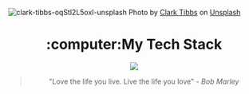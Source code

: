 ![clark-tibbs-oqStl2L5oxI-unsplash](https://github.com/AntonioMaggi/AntonioMaggi/assets/106103621/20085766-40ce-4700-9fcb-88165a28117c)
Photo by <a href="https://unsplash.com/@clarktibbs?utm_content=creditCopyText&utm_medium=referral&utm_source=unsplash">Clark Tibbs</a> on <a href="https://unsplash.com/photos/do-something-great-neon-sign-oqStl2L5oxI?utm_content=creditCopyText&utm_medium=referral&utm_source=unsplash">Unsplash</a>

<div align="center">
<h1 >:computer:My Tech Stack</h1>
<p>
  <a href="https://skillicons.dev">
    <img src="https://skillicons.dev/icons?i=angular,js,ts,laravel,mongodb,mysql,nodejs,php" />
  </a>
</p>

>"Love the life you live. Live the life you love" - *Bob Marley*
</div>
